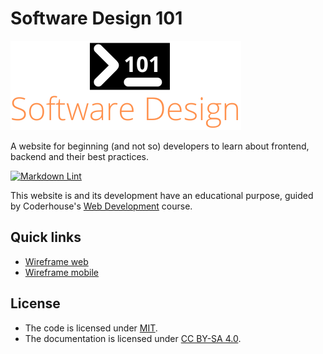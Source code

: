 # Software Design 101

![Logo](assets/img/software-design-101-logo.png)

A website for beginning (and not so) developers to learn about frontend, backend and their best practices.

[![Markdown Lint](https://github.com/ezeBalsamo/Software-Design-101/actions/workflows/markdown-lint.yml/badge.svg)](https://github.com/ezeBalsamo/Software-Design-101/actions/workflows/markdown-lint.yml)

This website is and its development have an educational purpose, guided by Coderhouse's [Web Development](https://www.coderhouse.com/online/desarrollo-web-online) course.

## Quick links

- [Wireframe web](https://wireframe.cc/W5e0Rn)
- [Wireframe mobile](https://wireframe.cc/O3wL1e)

## License

- The code is licensed under [MIT](LICENSE).
- The documentation is licensed under [CC BY-SA 4.0](http://creativecommons.org/licenses/by-sa/4.0/).
